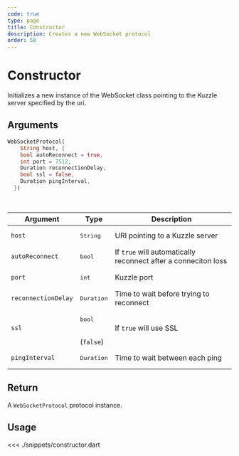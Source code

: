 ```yaml
---
code: true
type: page
title: Constructor
description: Creates a new WebSocket protocol
order: 50
---
```


# Constructor

Initializes a new instance of the WebSocket class pointing to the Kuzzle server specified by the uri.

## Arguments

```dart
WebSocketProtocol(
    String host, {
    bool autoReconnect = true,
    int port = 7512,
    Duration reconnectionDelay,
    bool ssl = false,
    Duration pingInterval,
  })
```

<br/>

| Argument  | Type              | Description                  |
| --------- | ----------------- | ---------------------------- |
| `host`    | <pre>String</pre> | URI pointing to a Kuzzle server |
| `autoReconnect` | <pre>bool</pre> | If `true` will automatically reconnect after a conneciton loss |
| `port` | <pre>int</pre> | Kuzzle port |
| `reconnectionDelay` | <pre>Duration</pre> | Time to wait before trying to reconnect |
| `ssl` | <pre>bool</pre><br>(`false`) | If `true` will use SSL |
| `pingInterval` | <pre>Duration</pre> | Time to wait between each ping |

## Return

A `WebSocketProtocol` protocol instance.

## Usage

<<< ./snippets/constructor.dart
